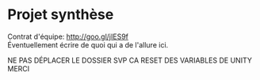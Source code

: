 ﻿# Projet synthèse

Contrat d'équipe: http://goo.gl/jIES9f <br>
Éventuellement écrire de quoi qui a de l'allure ici.

NE PAS DÉPLACER LE DOSSIER SVP CA RESET DES VARIABLES
DE UNITY MERCI
